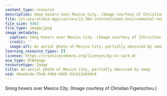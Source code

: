```yaml
---
content_type: resource
description: Smog hovers over Mexico City. (Image courtesy of Christian Figenschou.)
file: /ol-ocw-studio-app/courses/11-364-international-environmental-negotiation-fall-2010/44aebcde75e644bb808552cb11e69de9_11-364f10-th.jpg
file_size: 9363
file_type: image/jpeg
image_metadata:
  caption: Smog hovers over Mexico City. (Image courtesy of [Christian Figenschou](http://www.figen.com/).)
  credit: ''
  image-alt: An aerial photo of Mexico City, partially obscured by smog.
learning_resource_types: []
license: https://creativecommons.org/licenses/by-nc-sa/4.0/
ocw_type: OCWImage
resourcetype: Image
title: An aerial photo of Mexico City, partially obscured by smog
uid: 44aebcde-75e6-44bb-8085-52cb11e69de9
---
```

Smog hovers over Mexico City. (Image courtesy of Christian Figenschou.)